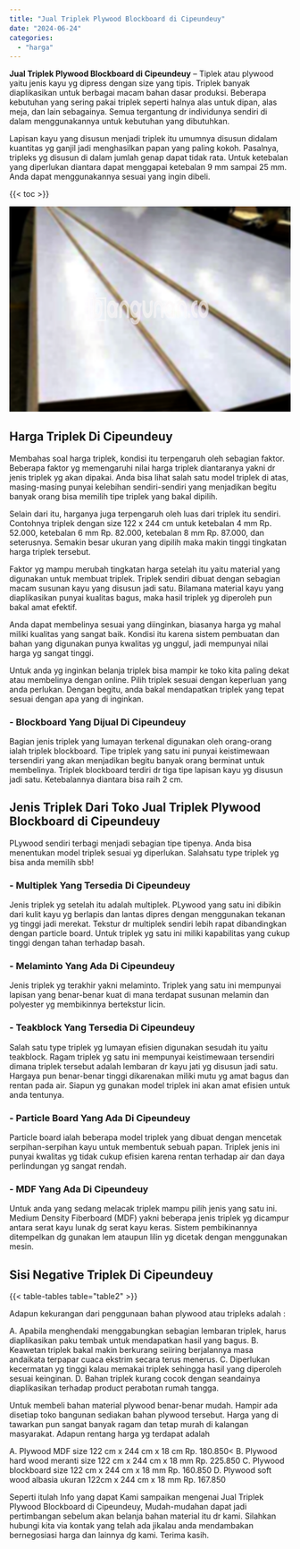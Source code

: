 ```yaml
---
title: "Jual Triplek Plywood Blockboard di Cipeundeuy"
date: "2024-06-24"
categories: 
  - "harga"
---
```


**Jual Triplek Plywood Blockboard di Cipeundeuy** – Tiplek atau plywood yaitu jenis kayu yg dipress dengan size yang tipis. Triplek banyak diaplikasikan untuk berbagai macam bahan dasar produksi. Beberapa kebutuhan yang sering pakai triplek seperti halnya alas untuk dipan, alas meja, dan lain sebagainya. Semua tergantung dr individunya sendiri di dalam menggunakannya untuk kebutuhan yang dibutuhkan.

Lapisan kayu yang disusun menjadi triplek itu umumnya disusun didalam kuantitas yg ganjil jadi menghasilkan papan yang paling kokoh. Pasalnya, tripleks yg disusun di dalam jumlah genap dapat tidak rata. Untuk ketebalan yang diperlukan diantara dapat menggapai ketebalan 9 mm sampai 25 mm. Anda dapat menggunakannya sesuai yang ingin dibeli.

{{< toc >}}

![Jual Triplek Plywood Blockboard di Cipeundeuy](/images/jual-triplek-murah-24.png)

## Harga Triplek Di Cipeundeuy

Membahas soal harga triplek, kondisi itu terpengaruh oleh sebagian faktor. Beberapa faktor yg memengaruhi nilai harga triplek diantaranya yakni dr jenis triplek yg akan dipakai. Anda bisa lihat salah satu model triplek di atas, masing-masing punyai kelebihan sendiri-sendiri yang menjadikan begitu banyak orang bisa memilih tipe triplek yang bakal dipilih.

Selain dari itu, harganya juga terpengaruh oleh luas dari triplek itu sendiri. Contohnya triplek dengan size 122 x 244 cm untuk ketebalan 4 mm Rp. 52.000, ketebalan 6 mm Rp. 82.000, ketebalan 8 mm Rp. 87.000, dan seterusnya. Semakin besar ukuran yang dipilih maka makin tinggi tingkatan harga triplek tersebut.

Faktor yg mampu merubah tingkatan harga setelah itu yaitu material yang digunakan untuk membuat triplek. Triplek sendiri dibuat dengan sebagian macam susunan kayu yang disusun jadi satu. Bilamana material kayu yang diaplikasikan punyai kualitas bagus, maka hasil triplek yg diperoleh pun bakal amat efektif.

Anda dapat membelinya sesuai yang diinginkan, biasanya harga yg mahal miliki kualitas yang sangat baik. Kondisi itu karena sistem pembuatan dan bahan yang digunakan punya kwalitas yg unggul, jadi mempunyai nilai harga yg sangat tinggi.

Untuk anda yg inginkan belanja triplek bisa mampir ke toko kita paling dekat atau membelinya dengan online. Pilih triplek sesuai dengan keperluan yang anda perlukan. Dengan begitu, anda bakal mendapatkan triplek yang tepat sesuai dengan apa yang di inginkan.

### \- Blockboard Yang Dijual Di Cipeundeuy

Bagian jenis triplek yang lumayan terkenal digunakan oleh orang-orang ialah triplek blockboard. Tipe triplek yang satu ini punyai keistimewaan tersendiri yang akan menjadikan begitu banyak orang berminat untuk membelinya. Triplek blockboard terdiri dr tiga tipe lapisan kayu yg disusun jadi satu. Ketebalannya diantara bisa raih 2 cm.

## Jenis Triplek Dari Toko Jual Triplek Plywood Blockboard di Cipeundeuy

PLywood sendiri terbagi menjadi sebagian tipe tipenya. Anda bisa menentukan model triplek sesuai yg diperlukan. Salahsatu type triplek yg bisa anda memilih sbb!

### \- Multiplek Yang Tersedia Di Cipeundeuy

Jenis triplek yg setelah itu adalah multiplek. PLywood yang satu ini dibikin dari kulit kayu yg berlapis dan lantas dipres dengan menggunakan tekanan yg tinggi jadi merekat. Tekstur dr multiplek sendiri lebih rapat dibandingkan dengan particle board. Untuk triplek yg satu ini miliki kapabilitas yang cukup tinggi dengan tahan terhadap basah.

### \- Melaminto Yang Ada Di Cipeundeuy

Jenis triplek yg terakhir yakni melaminto. Triplek yang satu ini mempunyai lapisan yang benar-benar kuat di mana terdapat susunan melamin dan polyester yg membikinnya bertekstur licin.

### \- Teakblock Yang Tersedia Di Cipeundeuy

Salah satu type triplek yg lumayan efisien digunakan sesudah itu yaitu teakblock. Ragam triplek yg satu ini mempunyai keistimewaan tersendiri dimana triplek tersebut adalah lembaran dr kayu jati yg disusun jadi satu. Hargaya pun benar-benar tinggi dikarenakan miliki mutu yg amat bagus dan rentan pada air. Siapun yg gunakan model triplek ini akan amat efisien untuk anda tentunya.

### \- Particle Board Yang Ada Di Cipeundeuy

Particle board ialah beberapa model triplek yang dibuat dengan mencetak serpihan-serpihan kayu untuk membentuk sebuah papan. Triplek jenis ini punyai kwalitas yg tidak cukup efisien karena rentan terhadap air dan daya perlindungan yg sangat rendah.

### \- MDF Yang Ada Di Cipeundeuy

Untuk anda yang sedang melacak triplek mampu pilih jenis yang satu ini. Medium Density Fiberboard (MDF) yakni beberapa jenis triplek yg dicampur antara serat kayu lunak dg serat kayu keras. Sistem pembikinannya ditempelkan dg gunakan lem ataupun lilin yg dicetak dengan menggunakan mesin.

## Sisi Negative Triplek Di Cipeundeuy

{{< table-tables table="table2" >}}

Adapun kekurangan dari penggunaan bahan plywood atau tripleks adalah :

A. Apabila menghendaki menggabungkan sebagian lembaran triplek, harus diaplikasikan paku tembak untuk mendapatkan hasil yang bagus. B. Keawetan triplek bakal makin berkurang seiiring berjalannya masa andaikata terpapar cuaca ekstrim secara terus menerus. C. Diperlukan kecermatan yg tinggi kalau memakai triplek sehingga hasil yang diperoleh sesuai keinginan. D. Bahan triplek kurang cocok dengan seandainya diaplikasikan terhadap product perabotan rumah tangga.

Untuk membeli bahan material plywood benar-benar mudah. Hampir ada disetiap toko bangunan sediakan bahan plywood tersebut. Harga yang di tawarkan pun sangat banyak ragam dan tetap murah di kalangan masyarakat. Adapun rentang harga yg terdapat adalah

A. Plywood MDF size 122 cm x 244 cm x 18 cm Rp. 180.850< B. Plywood hard wood meranti size 122 cm x 244 cm x 18 mm Rp. 225.850 C. Plywood blockboard size 122 cm x 244 cm x 18 mm Rp. 160.850 D. Plywood soft wood albasia ukuran 122cm x 244 cm x 18 mm Rp. 167.850

Seperti itulah Info yang dapat Kami sampaikan mengenai Jual Triplek Plywood Blockboard di Cipeundeuy, Mudah-mudahan dapat jadi pertimbangan sebelum akan belanja bahan material itu dr kami. Silahkan hubungi kita via kontak yang telah ada jikalau anda mendambakan bernegosiasi harga dan lainnya dg kami. Terima kasih.
